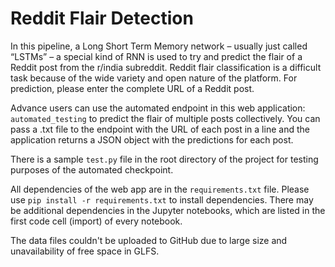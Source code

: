 # Reddit Flair Detection

In this pipeline, a Long Short Term Memory network – usually just called “LSTMs” – a special kind of RNN is used
to try and predict the flair of a Reddit post from the r/india subreddit. Reddit flair classification is a difficult task because of the wide variety and open nature of the platform. For prediction, please enter the complete URL of a Reddit post.

Advance users can use the automated endpoint in this web application: `automated_testing` to
predict the flair of multiple posts collectively. You can pass a .txt file to the endpoint with the URL of
each post in a line and the application returns a JSON object with the predictions for each post.

There is a sample `test.py` file in the root directory of the project for testing purposes of the automated checkpoint.

All dependencies of the web app are in the `requirements.txt` file. Please use `pip install -r requirements.txt` to install dependencies. There may be additional dependencies in the Jupyter notebooks, which are listed in the first code cell (import) of every notebook.

The data files couldn't be uploaded to GitHub due to large size and unavailability of free space in GLFS.
